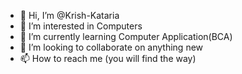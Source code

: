 - 👋 Hi, I’m @Krish-Kataria
- 👀 I’m interested in Computers
- 🌱 I’m currently learning Computer Application(BCA)
- 💞️ I’m looking to collaborate on anything new
- 📫 How to reach me (you will find the way)

<!---
Krish-Kataria/Krish-Kataria is a ✨ special ✨ repository because its `README.md` (this file) appears on your GitHub profile.
You can click the Preview link to take a look at your changes.
--->
